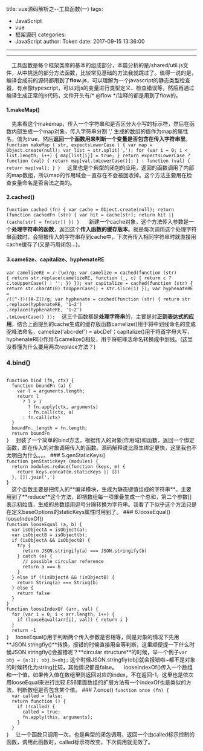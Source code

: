 title: vue源码解析之--工具函数(一)
tags:
  - JavaScript
  - vue
  - 框架源码
categories:
  - JavaScript
author: Token
date: 2017-09-15 13:36:00
---

---
　工具函数是每个框架类库的基本的组成部分，本篇分析的是/shared/util.js文件，从中挑选的部分方法函数，比较常见基础的方法我就跳过了。值得一说的是，编译合成前的源码都用到了**flow.js**，可以理解为一个javascript的静态类型检查器，有点像typescript，可以对js的变量进行类型定义、检查错误等，然后再通过编译生成正常的js代码，文件开头有/* @flow */注释的都是用到了flow的。

#### 1.makeMap()
　先来看这个makemap，传入一个字符串和是否区分大小写的标示符，然后在函数内部生成一个map对象，传入字符串分割 ',' 生成的数组的值作为map的属性名，值为true，然后**返回一个函数用来判断一个变量是否包含在传入字符串里**。
<code>
function makeMap (
  str,
  expectsLowerCase
) {
  var map = Object.create(null);
  var list = str.split(',');
  for (var i = 0; i < list.length; i++) {
    map[list[i]] = true;
  }
  return expectsLowerCase
    ? function (val) { return map[val.toLowerCase()]; }
    : function (val) { return map[val]; }
}</code>
 　这里也是个典型的闭包的应用，返回的函数调用了内部的map数组，所以map的作用域会一直存在不会被回收掉。这个方法主要用在检查变量命名是否合法之类的。

#### 2.cached()
<code>function cached (fn) {
  var cache = Object.create(null);
  return (function cachedFn (str) {
    var hit = cache[str];
    return hit || (cache[str] = fn(str))
  })
}
</code>
　新建一个cache对象，这个方法传入参数是一个**处理字符串的函数**，返回这个**传入函数的缓存版本**。就是每次调用这个处理字符串函数时，会把被传入的字符串存到cache中，下次再传入相同字符串时就直接用cache缓存了(又是巧用闭包...)。
#### 3.camelize、capitalize、hyphenateRE
<code>var camelizeRE = /-(\w)/g;
var camelize = cached(function (str) {
  return str.replace(camelizeRE, function (_, c) { return c ? c.toUpperCase() : ''; })
});
var capitalize = cached(function (str) {
  return str.charAt(0).toUpperCase() + str.slice(1)
});
var hyphenateRE = /([^-])([A-Z])/g;
var hyphenate = cached(function (str) {
  return str
    .replace(hyphenateRE, '$1-$2')
    .replace(hyphenateRE, '$1-$2')
    .toLowerCase()
});</code>
　这三个函数都是**处理字符串**的，主要是对**正则表达式的应用**，结合上面提到的cache生成的缓存版函数camelize()用于将中划线命名的变成驼峰法命名，camelize('abc-def') = abcDef；capitalize()用于将首字母大写，hyphenateRE()作用与camelize()相反，用于将驼峰法命名转换成中划线。(这里没看懂为什么要用两次replace方法？)
### 4.bind()
<code>
function bind (fn, ctx) {
  function boundFn (a) {
    var l = arguments.length;
    return l
      ? l > 1
        ? fn.apply(ctx, arguments)
        : fn.call(ctx, a)
      : fn.call(ctx)
  }
  boundFn._length = fn.length;
  return boundFn
}</code>
　封装了一个简单的bind方法，根据传入的对象(作用域)和函数，返回一个绑定函数，即在传入的对象调用传入的函数。源码解释说比原生绑定更快，这里我也不太明白为什么。。。
### 5.genStaticKeys()
<code>
function genStaticKeys (modules) {
  return modules.reduce(function (keys, m) {
    return keys.concat(m.staticKeys || [])
  }, []).join(',')
}
</code>
　这个函数主要是把传入的**编译模块，生成为静态键值组成的字符串**。主要用到了**reduce**这个方法，即把数组每一项重叠生成一个总和，第二个参数[]表示初始值，生成的总数组用逗号分隔转换为字符串。我看了下似乎这个方法只是在定义baseOptions的staticKeys属性时用到了。
### 6.looseEqual() looseIndexOf()
<code>
function looseEqual (a, b) {
  var isObjectA = isObject(a);
  var isObjectB = isObject(b);
  if (isObjectA && isObjectB) {
    try {
      return JSON.stringify(a) === JSON.stringify(b)
    } catch (e) {
      // possible circular reference
      return a === b
    }
  } else if (!isObjectA && !isObjectB) {
    return String(a) === String(b)
  } else {
    return false
  }
}
function looseIndexOf (arr, val) {
  for (var i = 0; i < arr.length; i++) {
    if (looseEqual(arr[i], val)) { return i }
  }
  return -1
}</code>
　looseEqual()用于判断两个传入参数是否相等，同是对象的情况下先用**JSON.stringfiy()**转换，报错的时候直接用全等判断，这里顺便提一下什么时候JSON.stringfiy()会报错呢？**circular structure**的时候，举一个例子<code>var obj = {a:1}; obj.b=obj;</code> 这个时候JSON.stringfiy(obj)就会报错啦~都不是对象的时候转化为string比较，其他情况都是false。
　looseIndexOf()传入一个数组和一个值，如果传入值在数组里则返回对应的index，不在返回-1，这里也是依次用looseEqual来进行比较.ES6里面数组的扩展方法有一个indexOf也是类似的方法，判断数组是否包含某个值。
### 7.once()
<code>function once (fn) {
  var called = false;
  return function () {
    if (!called) {
      called = true;
      fn.apply(this, arguments);
    }
  }
}</code>
　让一个函数只调用一次，也是典型的闭包调用，返回一个由called标示控制的函数，调用此函数时，called标示符改变，下次调用就无效了。
